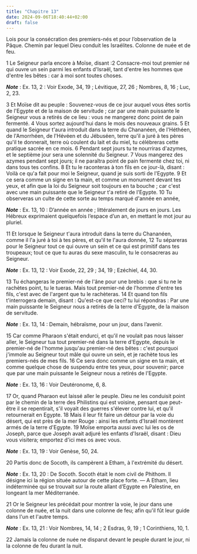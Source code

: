 ```yaml
---
title: "Chapitre 13"
date: 2024-09-06T18:40:44+02:00
draft: false
---
```



Lois pour la consécration des premiers-nés et pour l’observation de la Pâque.
Chemin par lequel Dieu conduit les Israélites.
Colonne de nuée et de feu.


1 Le Seigneur parla encore à Moïse, disant :2 Consacre-moi tout premier né qui ouvre un sein parmi les enfants d'Israël, tant d'entre les hommes que d'entre les bêtes : car à moi sont toutes choses.

***Note*** :  Ex. 13, 2 : Voir Exode, 34, 19 ; Lévitique, 27, 26 ; Nombres, 8, 16 ; Luc, 2, 23.


3 Et Moïse dit au peuple : Souvenez-vous de ce jour auquel vous êtes sortis de l'Egypte et de la maison de servitude ; car par une main puissante le Seigneur vous a retirés de ce lieu : vous ne mangerez donc point de pain fermenté. 4 Vous sortez aujourd'hui dans le mois des nouveaux grains. 5 Et quand le Seigneur t'aura introduit dans la terre du Chananéen, de l'Héthéen, de l'Amorrhéen, de l'Hévéen et du Jébuséen, terre qu'il a juré à tes pères qu'il te donnerait, terre où coulent du lait et du miel, tu célébreras cette pratique sacrée en ce mois. 6 Pendant sept jours tu te nourriras d'azymes, et le septième jour sera une solennité du Seigneur. 7 Vous mangerez des azymes pendant sept jours; il ne paraîtra point de pain fermenté chez toi, ni dans tous tes confins. 8 Et tu le raconteras à ton fils en ce jour-là, disant : Voilà ce qu'a fait pour moi le Seigneur, quand je suis sorti de l'Egypte. 9 Et ce sera comme un signe en ta main, et comme un monument devant tes yeux, et afin que la loi du Seigneur soit toujours
en ta bouche ; car c'est avec une main puissante que le Seigneur t'a retiré de l'Egypte. 10 Tu observeras un culte de cette sorte au temps marqué d'année en année,

***Note*** :  Ex. 13, 10 : D’année en année ; littéralement de jours en jours. Les Hébreux exprimaient quelquefois l’espace d’un an, en mettant le mot jour au pluriel.


11 Et lorsque le Seigneur t'aura introduit dans la terre du Chananéen, comme il l'a juré à toi à tes pères, et qu'il te l'aura donnée, 12 Tu sépareras pour le Seigneur tout ce qui ouvre un sein et ce qui est primitif dans tes troupeaux; tout ce que tu auras du sexe masculin, tu le consacreras au Seigneur.

***Note*** :  Ex. 13, 12 : Voir Exode, 22, 29 ; 34, 19 ; Ezéchiel, 44, 30.

13 Tu échangeras le premier-né de l'âne pour une brebis : que si tu ne le rachètes point, tu le tueras. Mais tout premier-né de l'homme d'entre tes fils, c'est avec de l'argent que tu le rachèteras. 14 Et quand ton fils t'interrogera demain, disant : Qu'est-ce que ceci? tu lui répondras : Par une main puissante le Seigneur nous a retirés de la terre d'Egypte, de la maison de servitude.

***Note*** :  Ex. 13, 14 : Demain, hébraïsme, pour un jour, dans l’avenir.

15 Car comme Pharaon s'était endurci, et qu'il ne voulait pas nous laisser aller, le Seigneur tua tout premier-né dans la terre d'Egypte, depuis le premier-né de l'homme jusqu'au premier-né des bêtes : c'est pourquoi j'immole au Seigneur tout mâle qui ouvre un sein, et je rachète tous les premiers-nés de mes fils. 16 Ce sera donc comme un signe en ta main, et comme quelque chose de suspendu entre tes yeux, pour souvenir; parce que par une main puissante le Seigneur nous a retirés de l'Egypte.

***Note*** :  Ex. 13, 16 : Voir Deutéronome, 6, 8.


17 Or, quand Pharaon eut laissé aller le peuple. Dieu ne les conduisit point par le chemin de la terre des Philistins qui est voisine, pensant que peut-être il se repentirait, s'il voyait des guerres s'élever contre lui, et qu'il retournerait en Egypte. 18 Mais il leur fit faire un détour par la voie du désert, qui est près de la mer Rouge : ainsi les enfants d'Israël montèrent armés de la terre d'Egypte. 19 Moïse emporta aussi avec lui les os de Joseph, parce que Joseph avait adjuré les enfants d'Israël, disant : Dieu vous visitera; emportez d'ici mes os avec vous.

***Note*** :  Ex. 13, 19 : Voir Genèse, 50, 24.


20 Partis donc de Socoth, ils campèrent à Etham, à l'extrémité du désert.

***Note*** :  Ex. 13, 20 : De Socoth. Socoth était le nom civil de Phithom. Il désigne ici la région située autour de cette place forte. ― A Etham, lieu indéterminée qui se trouvait sur la route allant d’Egypte en Palestine, en longeant la mer Méditerranée.

21 Or le Seigneur les précédait pour montrer la voie, le jour dans une colonne de nuée, et la nuit dans une colonne de feu; afin qu'il fût leur guide dans l'un et l'autre temps.

***Note*** :  Ex. 13, 21 : Voir Nombres, 14, 14 ; 2 Esdras, 9, 19 ; 1 Corinthiens, 10, 1.

22 Jamais la colonne de nuée ne disparut devant le peuple durant le jour, ni la colonne de feu durant la nuit.

